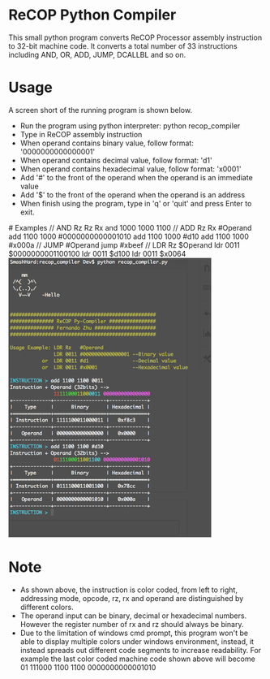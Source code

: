 # ReCOP Python Compiler
This small python program converts ReCOP Processor assembly instruction to 32-bit machine code.
It converts a total number of 33 instructions including AND, OR, ADD, JUMP, DCALLBL and so on.


# Usage
A screen short of the running program is shown below.
<ul>
  <li>Run the program using python interpreter: python recop_compiler</li>
  <li>Type in ReCOP assembly instruction</li>
  <li>When operand contains binary value, follow format: '0000000000000001'</li>
  <li>When operand contains decimal value, follow format: 'd1'</li>
  <li>When operand contains hexadecimal value, follow format: 'x0001'</li>
  <li>Add '#' to the front of the operand when the operand is an immediate value</li>
  <li>Add '$' to the front of the operand when the operand is an address</li>
  <li>When finish using the program, type in 'q' or 'quit' and press Enter to exit.</li>
</ul>
# Examples  
    // AND Rz Rz Rx
    and 1000 1000 1100
    // ADD Rz Rx #Operand
    add 1100 1000 #0000000000001010
    add 1100 1000 #d10
    add 1100 1000 #x000a
    // JUMP #Operand 
    jump #xbeef
    // LDR Rz $Operand
    ldr 0011 $0000000001100100
    ldr 0011 $d100
    ldr 0011 $x0064
    
<img src="compiler_demo.png" width="400" height="550"/>

# Note
<ul>
  <li>As shown above, the instruction is color coded, from left to right, addressing mode, opcode, rz, rx and operand are distinguished by different colors.</li>
  <li>The operand input can be binary, decimal or hexadecimal numbers. However the register number of rx and rz should always be binary.</li>
  <li>Due to the limitation of windows cmd prompt, this program won't be able to display multiple colors under windows environment, instead, it instead spreads out different code segments to increase readability. For example the last color coded machine code shown above will become 01 111000 1100 1100 0000000000001010</li>
</ul>
